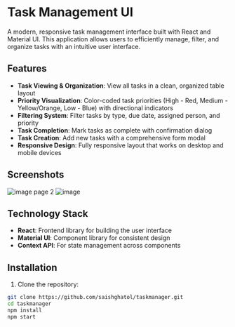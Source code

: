 # Task Management UI

A modern, responsive task management interface built with React and Material UI. This application allows users to efficiently manage, filter, and organize tasks with an intuitive user interface.

## Features

- **Task Viewing & Organization**: View all tasks in a clean, organized table layout
- **Priority Visualization**: Color-coded task priorities (High - Red, Medium - Yellow/Orange, Low - Blue) with directional indicators
- **Filtering System**: Filter tasks by type, due date, assigned person, and priority
- **Task Completion**: Mark tasks as complete with confirmation dialog
- **Task Creation**: Add new tasks with a comprehensive form modal
- **Responsive Design**: Fully responsive layout that works on desktop and mobile devices

## Screenshots
![image](https://github.com/user-attachments/assets/27d8aef9-b10a-40e3-94ce-a47d95e63c13)
page 2
![image](https://github.com/user-attachments/assets/82f0dd9e-1de7-458c-a6e2-80b78209d1a7)



## Technology Stack

- **React**: Frontend library for building the user interface
- **Material UI**: Component library for consistent design
- **Context API**: For state management across components

## Installation

1. Clone the repository:
```bash   
git clone https://github.com/saishghatol/taskmanager.git
cd taskmanager
npm install
npm start
